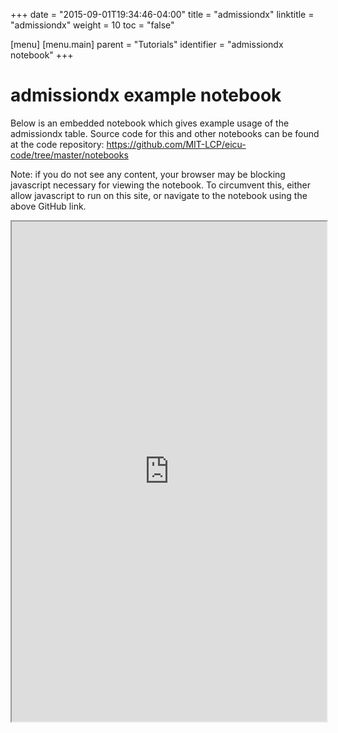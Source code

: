 +++
date = "2015-09-01T19:34:46-04:00"
title = "admissiondx"
linktitle = "admissiondx"
weight = 10
toc = "false"

[menu]
  [menu.main]
    parent = "Tutorials"
    identifier = "admissiondx notebook"
+++

# admissiondx example notebook

Below is an embedded notebook which gives example usage of the admissiondx table.
Source code for this and other notebooks can be found at the code repository:
https://github.com/MIT-LCP/eicu-code/tree/master/notebooks

Note: if you do not see any content, your browser may be blocking javascript necessary for viewing the notebook. To circumvent this, either allow javascript to run on this site, or navigate to the notebook using the above GitHub link.

<iframe src="https://nbviewer.jupyter.org/github/MIT-LCP/eicu-code/blob/master/notebooks/admissiondx.ipynb" width="100%" height="800" scrolling="yes"></iframe>
